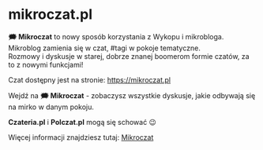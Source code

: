 # mikroczat.pl
**🗯 Mikroczat** to nowy sposób korzystania z Wykopu i mikrobloga. Mikroblog zamienia się w czat, #tagi w pokoje tematyczne.    
Rozmowy i dyskusje w starej, dobrze znanej boomerom formie czatów, za to z nowymi funkcjami! 

Czat dostępny jest na stronie: https://mikroczat.pl

Wejdź na **🗯 Mikroczat** - zobaczysz wszystkie dyskusje, jakie odbywają się na mirko w danym pokoju.
   
**Czateria.pl** i **Polczat.pl** mogą się schować 😉
   
Więcej informacji znajdziesz tutaj: [Mikroczat](https://github.com/wykopx/WykopX/wiki/MikroCzat)    

   
   

